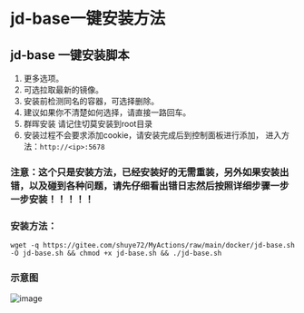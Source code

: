 # jd-base一键安装方法

## jd-base 一键安装脚本
1. 更多选项。
2. 可选拉取最新的镜像。
3. 安装前检测同名的容器，可选择删除。
4. 建议如果你不清楚如何选择，请直接一路回车。
5. 群晖安装 请记住切莫安装到root目录
6. 安装过程不会要求添加cookie，请安装完成后到控制面板进行添加， 进入方法：`http://<ip>:5678`

### 注意：这个只是安装方法，已经安装好的无需重装，另外如果安装出错，以及碰到各种问题，请先仔细看出错日志然后按照详细步骤一步一步安装！！！！！

### 安装方法：

    wget -q https://gitee.com/shuye72/MyActions/raw/main/docker/jd-base.sh -O jd-base.sh && chmod +x jd-base.sh && ./jd-base.sh

### 示意图
![image](https://gitee.com/shuye72/MyActions/raw/main/backup/docker/jd-base_success.png)

 